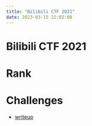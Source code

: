 ```yaml
---
title: "Bilibili CTF 2021"
date: 2023-03-15 22:02:00
---
```


# Bilibili CTF 2021


# Rank


# Challenges

- [writeup](./bilibili-ctf-2021)